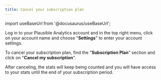 ```yaml
---
title: Cancel your subscription plan
---
```


import useBaseUrl from '@docusaurus/useBaseUrl';

Log in to your Plausible Analytics account and in the top right menu, click on your account name and choose "**Settings**" to enter your account settings.

To cancel your subscription plan, find the "**Subscription Plan**" section and click on "**Cancel my subscription**".

After canceling, the stats will keep being counted and you will have access to your stats until the end of your subscription period.
